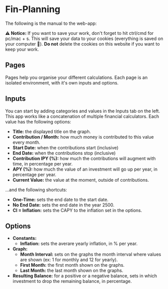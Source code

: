 <div className="w-full h-full overflow-scroll no-scrollbar p-7">
    <h1 className="text-3xl font-extrabold dark:text-white">Fin-Planning</h1>
    <p>The following is the manual to the web-app:</p>
    <div>
        <b>&#x26A0; Notice:</b> If you want to save your work, don&apos;t
        forget to hit ctrl/cmd for pc/mac + s. This will save your data to
        your cookies (everything is saved on your computer 🚀). <b>Do not</b>
        delete the cookies on this website if you want to keep your work.
    </div>
    <h2 className="text-2xl font-extrabold dark:text-white">Pages</h2>
    <p>
        Pages help you organise your different calculations. Each page is an
        isolated environment, with it&apos;s own inputs and options.
    </p>
    <h2 className="text-2xl font-extrabold dark:text-white">Inputs</h2>
    <p>
        You can start by adding categories and values in the Inputs tab on the
        left. This app works like a concatenation of multiple financial
        calculators. Each value has the following options:
    </p>
    <ul className="list-disc px-5">
        <li>
        <b>Title:</b> the displayed title on the graph.
        </li>
        <li>
        <b>Contribution / Month:</b> how much money is contributed to this
        value every month.
        </li>
        <li>
        <b>Start Date:</b> when the contributions start (inclusive)
        </li>
        <li>
        <b>End Date:</b> when the contributions stop (inclusive)
        </li>
        <li>
        <b>Contribution IPY (%):</b> how much the contributions will augment
        with time, in percentage per year.
        </li>
        <li>
        <b>APY (%):</b> how much the value of an investment will go up per
        year, in percentage per year.
        </li>
        <li>
        <b>Current Value:</b> the value at the moment, outside of
        contributions.
        </li>
    </ul>
    <p>...and the following shortcuts:</p>
    <ul className="list-disc px-5">
        <li>
        <b>One-Time:</b> sets the end date to the start date.
        </li>
        <li>
        <b>No End Date:</b> sets the end date in the year 2500.
        </li>
        <li>
        <b>CI = Inflation:</b> sets the CAPY to the inflation set in the
        options.
        </li>
    </ul>
    <h2 className="text-2xl font-extrabold dark:text-white">Options</h2>
    <ul className="list-disc px-5">
        <li>
        <b>Constants:</b>
        <ul className="list-disc px-5">
            <li>
            <b>Inflation:</b> sets the averare yearly inflation, in % per
            year.
            </li>
        </ul>
        </li>
        <li>
        <b>Graph:</b>
        <ul className="list-disc px-5">
            <li>
            <b>Month Interval:</b> sets on the graphs the month interval
            where values are shown (ex: 1 for monthly and 12 for yearly).
            </li>
            <li>
            <b>First Month:</b> the first month shown on the graphs.
            </li>
            <li>
            <b>Last Month:</b> the last month shown on the graphs.
            </li>
        </ul>
        </li>
        <li>
        <b>Resulting Balance:</b> for a positive or a negative balance, sets
        in which investment to drop the remaining balance, in percentage.
        </li>
    </ul>
</div>
